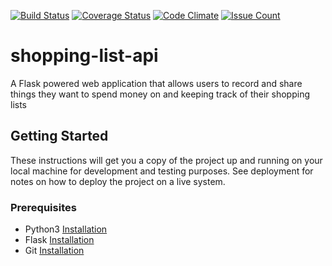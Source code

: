 [![Build Status](https://travis-ci.org/gr1d99/shopping-list-api.svg?branch=challenge-3)](https://travis-ci.org/gr1d99/shopping-list-api)  [![Coverage Status](https://coveralls.io/repos/github/gr1d99/shopping-list-api/badge.svg?branch=challenge-3)](https://coveralls.io/github/gr1d99/shopping-list-api?branch=challenge-3)  [![Code Climate](https://codeclimate.com/github/gr1d99/shopping-list-api/badges/gpa.svg)](https://codeclimate.com/github/gr1d99/shopping-list-api) [![Issue Count](https://codeclimate.com/github/gr1d99/shopping-list-api/badges/issue_count.svg)](https://codeclimate.com/shopping-list-api) 

# shopping-list-api
A Flask powered web application that allows users to record and share things they want to spend money on and keeping track of their shopping lists 

## Getting Started
These instructions will get you a copy of the project up and running on your local machine for development and testing purposes. 
See deployment for notes on how to deploy the project on a live system.

### Prerequisites
- Python3 [Installation](https://www.python.org/downloads/)
- Flask [Installation](http://flask.pocoo.org/)
- Git [Installation](https://git-scm.com/downloads)

